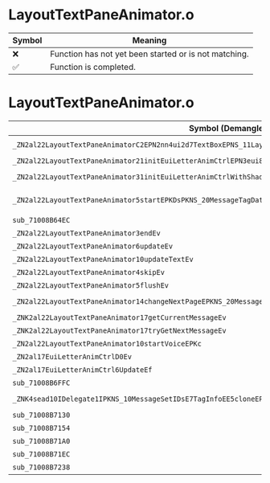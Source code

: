 # LayoutTextPaneAnimator.o
| Symbol | Meaning 
| ------------- | ------------- 
| :x: | Function has not yet been started or is not matching. 
| :white_check_mark: | Function is completed. 


# LayoutTextPaneAnimator.o
| Symbol (Demangled) | Symbol (Mangled) | Decompiled? |
| ------------- |  ------------- | ------------- |
| `_ZN2al22LayoutTextPaneAnimatorC2EPN2nn4ui2d7TextBoxEPNS_11LayoutActorE` | `al::LayoutTextPaneAnimator::LayoutTextPaneAnimator(nn::ui2d::TextBox *,al::LayoutActor *)` | :white_check_mark: |
| `_ZN2al22LayoutTextPaneAnimator21initEuiLetterAnimCtrlEPN3eui8LayoutExE` | `al::LayoutTextPaneAnimator::initEuiLetterAnimCtrl(eui::LayoutEx *)` | :white_check_mark: |
| `_ZN2al22LayoutTextPaneAnimator31initEuiLetterAnimCtrlWithShadowEPN3eui8LayoutExEPN2nn4ui2d7TextBoxE` | `al::LayoutTextPaneAnimator::initEuiLetterAnimCtrlWithShadow(eui::LayoutEx *,nn::ui2d::TextBox *)` | :white_check_mark: |
| `_ZN2al22LayoutTextPaneAnimator5startEPKDsPKNS_20MessageTagDataHolderEPKNS_23ReplaceTagProcessorBaseE` | `al::LayoutTextPaneAnimator::start(char16_t const*,al::MessageTagDataHolder const*,al::ReplaceTagProcessorBase const*)` | :white_check_mark: |
| `sub_71008B64EC` | `` | :white_check_mark: |
| `_ZN2al22LayoutTextPaneAnimator3endEv` | `al::LayoutTextPaneAnimator::end(void)` | :white_check_mark: |
| `_ZN2al22LayoutTextPaneAnimator6updateEv` | `al::LayoutTextPaneAnimator::update(void)` | :white_check_mark: |
| `_ZN2al22LayoutTextPaneAnimator10updateTextEv` | `al::LayoutTextPaneAnimator::updateText(void)` | :white_check_mark: |
| `_ZN2al22LayoutTextPaneAnimator4skipEv` | `al::LayoutTextPaneAnimator::skip(void)` | :white_check_mark: |
| `_ZN2al22LayoutTextPaneAnimator5flushEv` | `al::LayoutTextPaneAnimator::flush(void)` | :white_check_mark: |
| `_ZN2al22LayoutTextPaneAnimator14changeNextPageEPKNS_20MessageTagDataHolderEPKNS_23ReplaceTagProcessorBaseE` | `al::LayoutTextPaneAnimator::changeNextPage(al::MessageTagDataHolder const*,al::ReplaceTagProcessorBase const*)` | :white_check_mark: |
| `_ZNK2al22LayoutTextPaneAnimator17getCurrentMessageEv` | `al::LayoutTextPaneAnimator::getCurrentMessage(void)const` | :white_check_mark: |
| `_ZNK2al22LayoutTextPaneAnimator17tryGetNextMessageEv` | `al::LayoutTextPaneAnimator::tryGetNextMessage(void)const` | :white_check_mark: |
| `_ZN2al22LayoutTextPaneAnimator10startVoiceEPKc` | `al::LayoutTextPaneAnimator::startVoice(char const*)` | :white_check_mark: |
| `_ZN2al17EuiLetterAnimCtrlD0Ev` | `al::EuiLetterAnimCtrl::~EuiLetterAnimCtrl()` | :white_check_mark: |
| `_ZN2al17EuiLetterAnimCtrl6UpdateEf` | `al::EuiLetterAnimCtrl::Update(float)` | :white_check_mark: |
| `sub_71008B6FFC` | `` | :white_check_mark: |
| `_ZNK4sead10IDelegate1IPKNS_10MessageSetIDsE7TagInfoEE5cloneEPNS_4HeapE` | `sead::IDelegate1<sead::MessageSet<char16_t>::TagInfo const*>::clone(sead::Heap *)const` | :white_check_mark: |
| `sub_71008B7130` | `` | :white_check_mark: |
| `sub_71008B7154` | `` | :white_check_mark: |
| `sub_71008B71A0` | `` | :white_check_mark: |
| `sub_71008B71EC` | `` | :white_check_mark: |
| `sub_71008B7238` | `` | :white_check_mark: |
